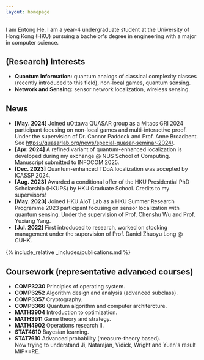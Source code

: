 ```yaml
---
layout: homepage
---
```


I am Entong He. I am a year-4 undergraduate student at the University of Hong Kong (HKU) pursuing a bachelor's degree in engineering with a major in computer science.

## (Research) Interests

- **Quantum Information:** quantum analogs of classical complexity classes (recently introduced to this field), non-local games, quantum sensing.
- **Network and Sensing:** sensor network localization, wireless sensing.

## News
- **[May. 2024]** Joined uOttawa QUASAR group as a Mitacs GRI 2024 participant focusing on non-local games and multi-interactive proof. Under the supervision of Dr. Connor Paddock and Prof. Anne Broadbent. See https://quasarlab.org/news/special-quasar-seminar-2024/.
- **[Apr. 2024]** A refined variant of quantum-enhanced localization is developed during my exchange @ NUS School of Computing. Manuscript submitted to INFOCOM 2025.
- **[Dec. 2023]** Quantum-enhanced TDoA localization was accepted by ICASSP 2024.
- **[Aug. 2023]** Awarded a conditional offer of the HKU Presidential PhD Scholarship (HKUPS) by HKU Graduate School. Credits to my supervisors!
- **[May. 2023]** Joined HKU AIoT Lab as a HKU Summer Research Programme 2023 participant focusing on sensor localization with quantum sensing. Under the supervision of Prof. Chenshu Wu and Prof. Yuxiang Yang.
- **[Jul. 2022]** First introduced to research, worked on stocking management under the supervision of Prof. Daniel Zhuoyu Long @ CUHK.

{% include_relative _includes/publications.md %}

## Coursework (representative advanced courses)
- **COMP3230** Principles of operating system.
- **COMP3252** Algorithm design and analysis (advanced subclass).
- **COMP3357** Cryptography.
- **COMP3366** Quantum algorithm and computer architercture.
- **MATH3904** Introduction to optimization.
- **MATH3911** Game theory and strategy.
- **MATH4902** Operations research II.
- **STAT4610** Bayesian learning.
- **STAT7610** Advanced probability (measure-theory based). \
Now trying to understand Ji, Natarajan, Vidick, Wright and Yuen's result MIP*=RE.